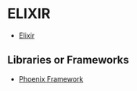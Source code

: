 # ELIXIR

- [Elixir](https://elixir-lang.org/ 'Elixir')

## Libraries or Frameworks

- [Phoenix Framework](https://www.phoenixframework.org/ 'Phoenix Framework')
